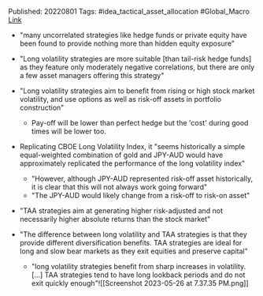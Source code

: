 
Published: 20220801
Tags: #idea_tactical_asset_allocation #Global_Macro 
[Link](https://insights.finominal.com/research-long-volatility-versus-tactical-asset-allocation/)

- "many uncorrelated strategies like hedge funds or private equity have been found to provide nothing more than hidden equity exposure"
- "Long volatility strategies are more suitable [than tail-risk hedge funds] as they feature only moderately negative correlations, but there are only a few asset managers offering this strategy"

- "Long volatility strategies aim to benefit from rising or high stock market volatility, and use options as well as risk-off assets in portfolio construction"
	- Pay-off will be lower than perfect hedge but the 'cost' during good times will be lower too.
- Replicating CBOE Long Volatility Index, it "seems historically a simple equal-weighted combination of gold and JPY-AUD would have approximately replicated the performance of the long volatility index"
	- "However, although JPY-AUD represented risk-off asset historically, it is clear that this will not always work going forward"
	- "The JPY-AUD would likely change from a risk-off to risk-on asset"
- "TAA strategies aim at generating higher risk-adjusted and not necessarily higher absolute returns than the stock market"

- "The difference between long volatility and TAA strategies is that they provide different diversification benefits. TAA strategies are ideal for long and slow bear markets as they exit equities and preserve capital"
	- "long volatility strategies benefit from sharp increases in volatility. […] TAA strategies tend to have long lookback periods and do not exit quickly enough"![[Screenshot 2023-05-26 at 7.37.35 PM.png]]